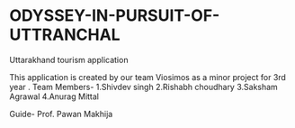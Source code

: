 # ODYSSEY-IN-PURSUIT-OF-UTTRANCHAL
Uttarakhand tourism application

This application is created by our team Viosimos as a minor project for 3rd year . 
Team Members-
1.Shivdev singh
2.Rishabh choudhary
3.Saksham Agrawal
4.Anurag Mittal

Guide- Prof. Pawan Makhija
